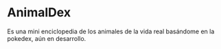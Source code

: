 # AnimalDex
Es una mini enciclopedia de los animales de la vida real basándome en la pokedex, aún en desarrollo.
